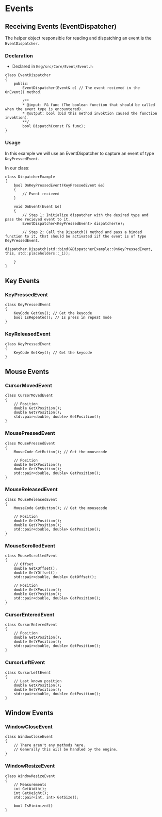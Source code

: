 # Events

## Receiving Events (EventDispatcher)

The helper object responsible for reading and dispatching an event is the `EventDispatcher`.

### Declaration

* Declared in `Keg/src/Core/Event/Event.h`

```clike
class EventDispatcher
{
	public:
		EventDispatcher(Event& e) // The event recieved in the OnEvent() method.

        /**
        * @input: F& func (The boolean function that should be called when the event type is encountered).
        * @output: bool (Did this method invoktion caused the function invoktion).
        **/
		bool Dispatch(const F& func);
}
```

### Usage

In this example we will use an EventDispatcher to capture an event of type `KeyPressedEvent`.

In our class:
```clike
class DispatcherExample
{
    bool OnKeyPressedEvent(KeyPressedEvent &e)
    {
        // Event recieved
    }

    void OnEvent(Event &e)
    {
        // Step 1: Initialize dispatcher with the desired type and pass the recieved event to it.
        EventDispatcher<KeyPressedEvent> dispatcher(e);

        // Step 2: Call the Dispatch() method and pass a binded function to it, that should be activated iif the event is of type KeyPressedEvent.
        dispatcher.Dispatch(std::bind(&DispatcherExample::OnKeyPressedEvent, this, std::placeholders::_1)); 

    }
}
```

## Key Events

### KeyPressedEvent

```clike
class KeyPressedEvent
{
    KeyCode GetKey(); // Get the keycode
    bool IsRepeated(); // Is press in repeat mode
}
```

### KeyReleasedEvent

```clike
class KeyPressedEvent
{
    KeyCode GetKey(); // Get the keycode
}
```

## Mouse Events

### CursorMovedEvent

```clike
class CursorMovedEvent
{
    // Position
    double GetXPosition();
    double GetYPosition();
    std::pair<double, double> GetPosition();
}
```

### MousePressedEvent

```clike
class MousePressedEvent
{
    MouseCode GetButton(); // Get the mousecode

    // Position
    double GetXPosition();
    double GetYPosition();
    std::pair<double, double> GetPosition();
}
```

### MouseReleasedEvent

```clike
class MouseReleasedEvent
{
    MouseCode GetButton(); // Get the mousecode

    // Position
    double GetXPosition();
    double GetYPosition();
    std::pair<double, double> GetPosition();
}
```

### MouseScrolledEvent

```clike
class MouseScrolledEvent
{
    // Offset
    double GetXOffset();
    double GetYOffset();
    std::pair<double, double> GetOffset();

    // Position
    double GetXPosition();
    double GetYPosition();
    std::pair<double, double> GetPosition();
}
```

### CursorEnteredEvent

```clike
class CursorEnteredEvent
{
    // Position
    double GetXPosition();
    double GetYPosition();
    std::pair<double, double> GetPosition();
}
```

### CursorLeftEvent

```clike
class CursorLeftEvent
{
    // Last known position
    double GetXPosition();
    double GetYPosition();
    std::pair<double, double> GetPosition();
}
```

## Window Events

### WindowCloseEvent

```clike
class WindowCloseEvent
{
    // There aren't any methods here.
    // Generally this will be handled by the engine.
}
```

### WindowResizeEvent

```clike
class WindowResizeEvent
{
    // Measurements
    int GetWidth();
    int GetHeight();
    std::pair<int, int> GetSize();

    bool IsMinimized() 
}
```
